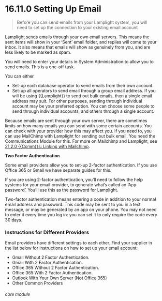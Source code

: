 #    16.11.0 Setting Up Email

> Before you can send emails from your Lamplight system, you will need to set up the connection to your existing email account 

Lamplight sends emails through your own email servers. This means the sent items will show in your ‘Sent’ email folder, and replies will come to your inbox.  It also means that emails will show as genuinely from you, and are less likely to be marked as spam.

You will need to enter your details in System Administration to allow you to send emails. This is a one-off task. 

You can either
- Set-up each database operator to send emails from their own account.
- Set-up all operators to send email through a group email address.
If you will be using {{Lamplight}} to send out bulk emails, then a single email address may suit.  For other purposes, sending through individual account may be your preferred option.  You can choose some people to send through individual accounts, and others through a single account.

Because emails are sent through your own server, there are sometimes limits on how many emails you can send with some certain accounts.  You can check with your provider how this may affect you. If you need to, you can use MailChimp with Lamplight for sending out bulk email. You need the Communications Module for this. For more on Mailchimp and Lamplight, see [21.2.0 {{Comm}}s: Linking with Mailchimp](/help/index/p/21.2.0).

**Two Factor Authentication**

Some email providers allow you to set-up 2-factor authentication.  If you use Office 365 or Gmail we have separate guides for this.  

If you are using 2-factor authentication, you’ll need to follow the help systems for your email provider, to generate what’s called an ‘App password’.  You’ll use this as the password for Lamplight.  

Two-factor authentication means entering a code in addition to your normal email address and password.  This code may be sent to you in a text message, or may be generated by an app on your phone.  You may not need to enter it every time you log in: you can set it to only require the code every 30 days.  

### Instructions for Different Providers

Email providers have different settings to each other. Find your supplier in the list below for instructions on how to set up your email account:

- Gmail Without 2 Factor Authentication.
- Gmail With 2 Factor Authentication.
- Office 365 Without 2 Factor Authentication.
- Office 365 With 2 Factor Authentication.
- Outlook With Your Own Server (Not Office 365)
- Other Common Providers






###### core module
